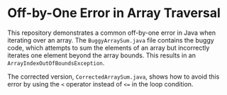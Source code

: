 # Off-by-One Error in Array Traversal

This repository demonstrates a common off-by-one error in Java when iterating over an array.  The `BuggyArraySum.java` file contains the buggy code, which attempts to sum the elements of an array but incorrectly iterates one element beyond the array bounds. This results in an `ArrayIndexOutOfBoundsException`.

The corrected version, `CorrectedArraySum.java`, shows how to avoid this error by using the `<` operator instead of `<=` in the loop condition.